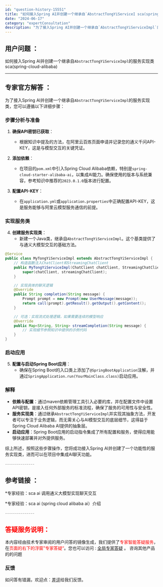 ```yaml
---
id: "question-history-15551"
title: "如何接入Spring AI并创建一个继承自`AbstractTongYiServiceI sca(spring-cloud-alibaba)"
date: "2024-06-17"
category: "expertConsultation"
description: "为了接入Spring AI并创建一个继承自`AbstractTongYiServiceImpl`的服务实现类，您可以遵循以下详细步骤：### 步骤分析与准备1. **确保API密钥已获取**：   - 根据知识中提及的方法，在阿里云百炼页面申请并记录您的通义千问API-KEY，这是与模型交互的关键凭"
---
```


## 用户问题 ： 
 如何接入Spring AI并创建一个继承自`AbstractTongYiServiceImpl`的服务实现类 sca(spring-cloud-alibaba) 

---------------
## 专家官方解答 ：

为了接入Spring AI并创建一个继承自`AbstractTongYiServiceImpl`的服务实现类，您可以遵循以下详细步骤：

### 步骤分析与准备

1. **确保API密钥已获取**：
   - 根据知识中提及的方法，在阿里云百炼页面申请并记录您的通义千问API-KEY，这是与模型交互的关键凭证。

2. **添加依赖**：
   - 在项目的`pom.xml`中引入Spring Cloud Alibaba依赖，特别是`spring-cloud-starter-alibaba-ai`，以集成AI能力。确保使用的版本与系统兼容，参考知识中推荐的`2023.0.1.0`版本进行配置。

3. **配置API-KEY**：
   - 在`application.yml`或`application.properties`中正确配置API-KEY，这是服务能够与阿里云模型服务通信的前提。

### 实现服务类

4. **创建服务实现类**：
   - 新建一个Java类，继承自`AbstractTongYiServiceImpl`。这个基类提供了与通义大模型交互的基础方法。

```java
@Service
public class MyTongYiServiceImpl extends AbstractTongYiServiceImpl {
    // 构造函数注入ChatClient和StreamingChatClient
    public MyTongYiServiceImpl(ChatClient chatClient, StreamingChatClient streamingChatClient) {
        super(chatClient, streamingChatClient);
    }

    // 实现具体的聊天逻辑
    @Override
    public String completion(String message) {
        Prompt prompt = new Prompt(new UserMessage(message));
        return call(prompt).getResult().getOutput().getContent();
    }

    // 可选：实现流式处理逻辑，如果需要连续的模型响应
    @Override
    public Map<String, String> streamCompletion(String message) {
        // 实现细节参照知识中提供的示例代码
    }
}
```

### 启动应用

5. **配置与启动Spring Boot应用**：
   - 确保在Spring Boot的入口类上添加了`@SpringBootApplication`注解，并通过`SpringApplication.run(YourMainClass.class)`启动应用。

### 解释

- **依赖与配置**：通过maven依赖管理工具引入必要的库，并在配置文件中设置API密钥，是接入任何外部服务的标准流程，确保了服务的可用性与安全性。
- **服务实现类**：通过继承`AbstractTongYiServiceImpl`并实现其抽象方法，开发者可以专注于业务逻辑，而无需关心与AI模型交互的底层细节，这得益于Spring Cloud Alibaba AI提供的抽象层。
- **启动应用**：Spring Boot应用的启动指令集成了所有配置和服务，使得应用能够快速部署并对外提供服务。

综上所述，按照这些步骤操作，您将成功接入Spring AI并创建了一个功能性的服务实现类，进而可以在项目中集成AI聊天功能。


<font color="#949494">---------------</font> 


## 参考链接 ：

*专家经验：sca ai 调用通义大模型实现聊天交互 
 
 *专家经验：sca ai (spring cloud alibaba ai）介绍 


 <font color="#949494">---------------</font> 
 


## <font color="#FF0000">答疑服务说明：</font> 

本内容经由技术专家审阅的用户问答的镜像生成，我们提供了<font color="#FF0000">专家智能答疑服务</font>，在<font color="#FF0000">页面的右下的浮窗”专家答疑“</font>。您也可以访问 : [全局专家答疑](https://opensource.alibaba.com/chatBot) 。 咨询其他产品的的问题

### 反馈
如问答有错漏，欢迎点：[差评](https://ai.nacos.io/user/feedbackByEnhancerGradePOJOID?enhancerGradePOJOId=15576)给我们反馈。
